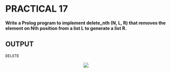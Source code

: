 # PRACTICAL 17
**Write a Prolog program to implement delete_nth (N, L, R) that removes the element on Nth position from a list L to generate a list R.**

## OUTPUT

`DELETE`
<p align="center">
<img src="https://user-images.githubusercontent.com/68191677/218272701-d3a33f32-c319-49c8-8d5b-93713246b77d.png"  />
</p>